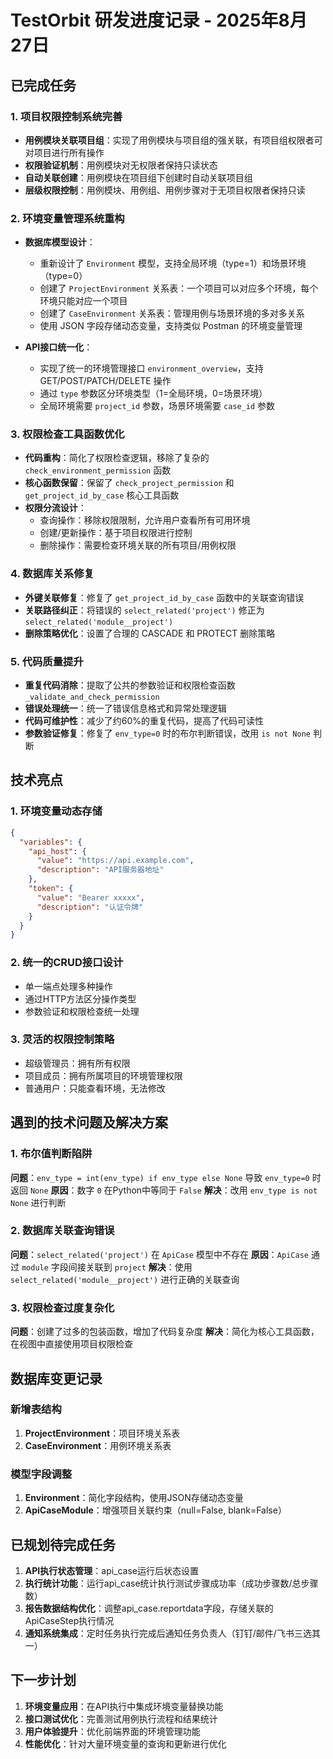 # TestOrbit 研发进度记录 - 2025年8月27日

## 已完成任务

### 1. 项目权限控制系统完善
- **用例模块关联项目组**：实现了用例模块与项目组的强关联，有项目组权限者可对项目进行所有操作
- **权限验证机制**：用例模块对无权限者保持只读状态
- **自动关联创建**：用例模块在项目组下创建时自动关联项目组
- **层级权限控制**：用例模块、用例组、用例步骤对于无项目权限者保持只读

### 2. 环境变量管理系统重构
- **数据库模型设计**：
  - 重新设计了 `Environment` 模型，支持全局环境（type=1）和场景环境（type=0）
  - 创建了 `ProjectEnvironment` 关系表：一个项目可以对应多个环境，每个环境只能对应一个项目
  - 创建了 `CaseEnvironment` 关系表：管理用例与场景环境的多对多关系
  - 使用 JSON 字段存储动态变量，支持类似 Postman 的环境变量管理

- **API接口统一化**：
  - 实现了统一的环境管理接口 `environment_overview`，支持 GET/POST/PATCH/DELETE 操作
  - 通过 `type` 参数区分环境类型（1=全局环境，0=场景环境）
  - 全局环境需要 `project_id` 参数，场景环境需要 `case_id` 参数

### 3. 权限检查工具函数优化
- **代码重构**：简化了权限检查逻辑，移除了复杂的 `check_environment_permission` 函数
- **核心函数保留**：保留了 `check_project_permission` 和 `get_project_id_by_case` 核心工具函数
- **权限分流设计**：
  - 查询操作：移除权限限制，允许用户查看所有可用环境
  - 创建/更新操作：基于项目权限进行控制
  - 删除操作：需要检查环境关联的所有项目/用例权限

### 4. 数据库关系修复
- **外键关联修复**：修复了 `get_project_id_by_case` 函数中的关联查询错误
- **关联路径纠正**：将错误的 `select_related('project')` 修正为 `select_related('module__project')`
- **删除策略优化**：设置了合理的 CASCADE 和 PROTECT 删除策略

### 5. 代码质量提升
- **重复代码消除**：提取了公共的参数验证和权限检查函数 `_validate_and_check_permission`
- **错误处理统一**：统一了错误信息格式和异常处理逻辑
- **代码可维护性**：减少了约60%的重复代码，提高了代码可读性
- **参数验证修复**：修复了 `env_type=0` 时的布尔判断错误，改用 `is not None` 判断

## 技术亮点

### 1. 环境变量动态存储
```json
{
  "variables": {
    "api_host": {
      "value": "https://api.example.com",
      "description": "API服务器地址"
    },
    "token": {
      "value": "Bearer xxxxx",
      "description": "认证令牌"
    }
  }
}
```

### 2. 统一的CRUD接口设计
- 单一端点处理多种操作
- 通过HTTP方法区分操作类型
- 参数验证和权限检查统一处理

### 3. 灵活的权限控制策略
- 超级管理员：拥有所有权限
- 项目成员：拥有所属项目的环境管理权限
- 普通用户：只能查看环境，无法修改

## 遇到的技术问题及解决方案

### 1. 布尔值判断陷阱
**问题**：`env_type = int(env_type) if env_type else None` 导致 `env_type=0` 时返回 `None`
**原因**：数字 `0` 在Python中等同于 `False`
**解决**：改用 `env_type is not None` 进行判断

### 2. 数据库关联查询错误
**问题**：`select_related('project')` 在 `ApiCase` 模型中不存在
**原因**：`ApiCase` 通过 `module` 字段间接关联到 `project`
**解决**：使用 `select_related('module__project')` 进行正确的关联查询

### 3. 权限检查过度复杂化
**问题**：创建了过多的包装函数，增加了代码复杂度
**解决**：简化为核心工具函数，在视图中直接使用项目权限检查

## 数据库变更记录

### 新增表结构
1. **ProjectEnvironment**：项目环境关系表
2. **CaseEnvironment**：用例环境关系表

### 模型字段调整
1. **Environment**：简化字段结构，使用JSON存储动态变量
2. **ApiCaseModule**：增强项目关联约束（null=False, blank=False）

## 已规划待完成任务

1. **API执行状态管理**：api_case运行后状态设置
2. **执行统计功能**：运行api_case统计执行测试步骤成功率（成功步骤数/总步骤数）
3. **报告数据结构优化**：调整api_case.reportdata字段，存储关联的ApiCaseStep执行情况
4. **通知系统集成**：定时任务执行完成后通知任务负责人（钉钉/邮件/飞书三选其一）

## 下一步计划

1. **环境变量应用**：在API执行中集成环境变量替换功能
2. **接口测试优化**：完善测试用例执行流程和结果统计
3. **用户体验提升**：优化前端界面的环境管理功能
4. **性能优化**：针对大量环境变量的查询和更新进行优化